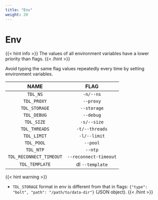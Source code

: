 ```yaml
---
title: "Env"
weight: 20
---
```


# Env

{{< hint info >}}
The values of all environment variables have a lower priority than flags.
{{< /hint >}}

Avoid typing the same flag values repeatedly every time by setting environment variables.

|          NAME           |         FLAG          |
|:-----------------------:|:---------------------:|
|        `TDL_NS`         |       `-n/--ns`       |
|       `TDL_PROXY`       |       `--proxy`       |
|      `TDL_STORAGE`      |      `--storage`      |
|       `TDL_DEBUG`       |       `--debug`       |
|       `TDL_SIZE`        |      `-s/--size`      |
|      `TDL_THREADS`      |    `-t/--threads`     |
|       `TDL_LIMIT`       |     `-l/--limit`      |
|       `TDL_POOL`        |       `--pool`        |
|        `TDL_NTP`        |        `--ntp`        |
| `TDL_RECONNECT_TIMEOUT` | `--reconnect-timeout` |
|     `TDL_TEMPLATE`      |    dl `--template`    |

{{< hint warning >}}
- `TDL_STORAGE` format in env is different from that in flags: `{"type": "bolt", "path": "/path/to/data-dir"}` (JSON object).
{{< /hint >}}
